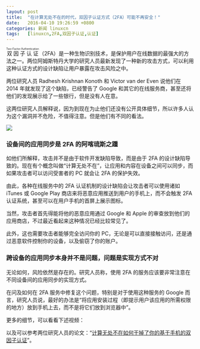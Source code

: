 ```yaml
---
layout: post
title:	"在计算无处不在的时代，双因子认证方式（2FA）可能不再安全！"
date:	2016-04-10 19:26:59 +0800 
categories:	新闻 linuxcn 
tags:	[linuxcn,2FA,双因子认证,认证]
---
```



<ruby> 双因子认证 <rp>  （ </rp> <rt>  Two-Factor Authentication </rt> <rp>  ） </rp></ruby>（2FA）是一种生物识别技术，是保护用户在线数据的最强大的方法之一。两位阿姆斯特丹大学的研究人员最新发现了一种新的攻击方式，可以利用这种认证方式的设计缺陷让用户暴露在攻击风险之中。


两位研究人员 Radhesh Krishnan Konoth 和 Victor van der Even 说他们在 2014 年就发现了这个缺陷，已经警告了 Google 和其它的在线服务商，甚至还将他们的发现展示给了一些银行，但是没有人在意。


这两位研究人员解释说，因为到现在为止他们还没有公开具体细节，所以许多人认为这个漏洞并不危险，不值得注意。但是他们有不同的看法。


![](/Asserts/Images//attachment/album/201604/10/192700s1cfcijcu55cfjxy.png)


### 设备间的应用同步是 2FA 的阿喀琉斯之踵


如他们所解释，攻击并不是由于软件开发缺陷导致，而是由于 2FA 的设计缺陷导致的。现在有个概念叫做“计算无处不在”，让应用和内容在设备之间可以同步，而如果攻击者可以访问受害者的 PC 就会让 2FA 的保护失效。


由此，各种在线服务中的 2FA 认证机制的设计缺陷会让攻击者可以使用诸如 iTunes 或 Google Play 商店来将恶意应用推送到用户的手机上，而不会触发 2FA 认证系统，甚至可以在用户手机的首屏上展示图标。


当然，攻击者首先得能将他的恶意应用通过 Google 和 Apple 的审查放到他们的应用商店，不过最近看起来这种情况已经比较常见了。


此外，这也需要攻击者能够完全访问你的 PC，无论是可以直接接触访问，还是通过恶意软件控制你的设备，以及偷窃了你的账户。


### 跨设备的应用同步本身并不是问题，问题是实现方式不对


无论如何，风险依然是存在的。研究人员称，使用 2FA 的服务应该要非常注意在不同设备间的应用同步的实现方式。


在问及如何在 2FA 服务中修复这个问题，特别是对于使用这种服务的 Google 而言，研究人员说，最好的办法是“将应用安装过程（即提示用户该应用的所需权限的地方）放到手机上去，而不是将它们放到浏览器中”。


更多的细节，可以看看下述视频：







以及可以参考两位研究人员的论文：“[计算无处不在如何干掉了你的基于手机的双因子认证](http://fc16.ifca.ai/preproceedings/24_Konoth.pdf)”。
